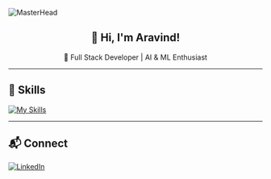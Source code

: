 ![MasterHead](https://user-images.githubusercontent.com/74038190/225813708-98b745f2-7d22-48cf-9150-083f1b00d6c9.gif)

<h2 align="center">👋 Hi, I'm Aravind!</h2>
<p align="center">🚀 Full Stack Developer | AI & ML Enthusiast</p>

---

## 🔧 Skills
[![My Skills](https://skillicons.dev/icons?i=react,nextjs,angular,tailwind,materialui,nodejs,express,firebase,mongodb,mysql,python,java,javascript&perline=8)](https://skillicons.dev)

---

## 📬 Connect
[![LinkedIn](https://img.shields.io/badge/LinkedIn-%230077B5.svg?logo=linkedin&logoColor=white)](https://www.linkedin.com/in/aravind-induri)
